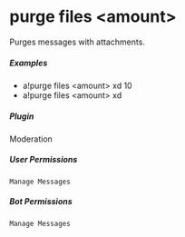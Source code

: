 # purge files &lt;amount&gt;

Purges messages with attachments.
			

##### Examples

* a!purge files &lt;amount&gt; xd 10
* a!purge files &lt;amount&gt; xd


##### Plugin
Moderation


##### User Permissions
`Manage Messages`


##### Bot Permissions
`Manage Messages`